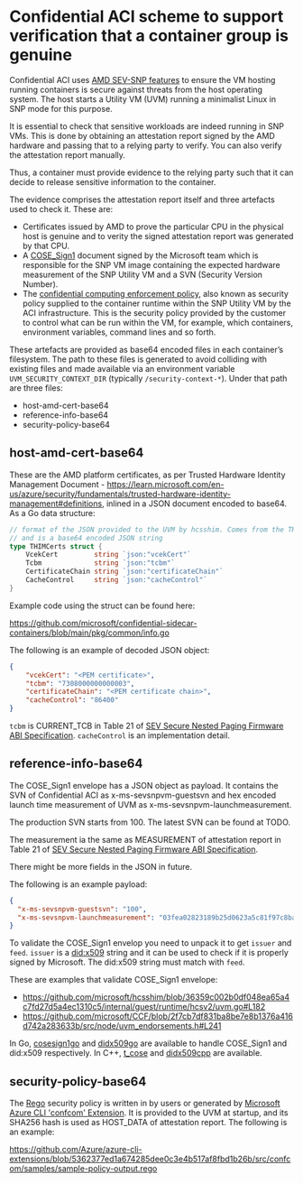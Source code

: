 # Confidential ACI scheme to support verification that a container group is genuine

Confidential ACI uses [AMD SEV-SNP features](https://www.amd.com/en/support/tech-docs/sev-secure-nested-paging-firmware-abi-specification) to ensure the VM hosting running containers is secure against threats from the host operating system. The host starts a Utility VM (UVM) running a minimalist Linux in SNP mode for this purpose. 

It is essential to check that sensitive workloads are indeed running in SNP VMs. This is done by obtaining an attestation report signed by the AMD hardware and passing that to a relying party to verify. You can also verify the attestation report manually.


Thus, a container must provide evidence to the relying party such that it can decide to release sensitive information to the container.

The evidence comprises the attestation report itself and three artefacts used to check it. These are:
- Certificates issued by AMD to prove the particular CPU in the physical host is genuine and to verity the signed attestation report was generated by that CPU.
- A [COSE_Sign1](https://datatracker.ietf.org/doc/html/rfc9052) document signed by the Microsoft team which is responsible for the SNP VM image containing the expected hardware measurement of the SNP Utility VM and a SVN (Security Version Number).
- The [confidential computing enforcement policy](https://learn.microsoft.com/en-us/azure/container-instances/container-instances-confidential-overview#confidential-computing-enforcement-policies), also known as security policy supplied to the container runtime within the SNP Utility VM by the ACI infrastructure. This is the security policy provided by the customer to control what can be run within the VM, for example, which containers, environment variables, command lines and so forth.

These artefacts are provided as base64 encoded files in each container’s filesystem. The path to these files is generated to avoid colliding with existing files and made available via an environment variable `UVM_SECURITY_CONTEXT_DIR` (typically `/security-context-*`). Under that path are three files:
- host-amd-cert-base64
- reference-info-base64
- security-policy-base64

## host-amd-cert-base64

These are the AMD platform certificates, as per Trusted Hardware Identity Management Document - https://learn.microsoft.com/en-us/azure/security/fundamentals/trusted-hardware-identity-management#definitions, inlined in a JSON document encoded to base64. As a Go data structure:

```go
// format of the JSON provided to the UVM by hcsshim. Comes from the THIM endpoint
// and is a base64 encoded JSON string
type THIMCerts struct {
    VcekCert         string `json:"vcekCert"`
    Tcbm             string `json:"tcbm"`
    CertificateChain string `json:"certificateChain"`
    CacheControl     string `json:"cacheControl"`
}
```

Example code using the struct can be found here:

https://github.com/microsoft/confidential-sidecar-containers/blob/main/pkg/common/info.go

The following is an example of decoded JSON object:

```json
{
    "vcekCert": "<PEM certificate>",
    "tcbm": "7308000000000003",
    "certificateChain": "<PEM certificate chain>",
    "cacheControl": "86400"
}
```

`tcbm` is CURRENT_TCB in Table 21 of [SEV Secure Nested Paging Firmware ABI Specification](https://www.amd.com/en/support/tech-docs/sev-secure-nested-paging-firmware-abi-specification).
`cacheControl` is an implementation detail.

## reference-info-base64

The COSE_Sign1 envelope has a JSON object as payload. It contains the SVN of Confidential ACI as x-ms-sevsnpvm-guestsvn and hex encoded launch time measurement of UVM as x-ms-sevsnpvm-launchmeasurement.

The production SVN starts from 100.
The latest SVN can be found at TODO.

The measurement ia the same as MEASUREMENT of attestation report in Table 21 of [SEV Secure Nested Paging Firmware ABI Specification](https://www.amd.com/en/support/tech-docs/sev-secure-nested-paging-firmware-abi-specification).

There might be more fields in the JSON in future.

The following is an example payload:
```json
{
  "x-ms-sevsnpvm-guestsvn": "100",
  "x-ms-sevsnpvm-launchmeasurement": "03fea02823189b25d0623a5c81f97c8ba4d2fbc48c914a55ce525f90454ddcec303743dac2fc013f0846912d1412f6df"
}
```

To validate the COSE_Sign1 envelop you need to unpack it to get `issuer` and `feed`.
`issuer` is a [did:x509](https://github.com/microsoft/did-x509/blob/main/specification.md) string and it can be used to check if it is properly signed by Microsoft.
The did:x509 string must match with `feed`.

These are examples that validate COSE_Sign1 envelope:
- https://github.com/microsoft/hcsshim/blob/36359c002b0df048ea65a4c7fd27d5a4ec1310c5/internal/guest/runtime/hcsv2/uvm.go#L182
- https://github.com/microsoft/CCF/blob/2f7cb7df831ba8be7e8b1376a416d742a283633b/src/node/uvm_endorsements.h#L241

In Go, [cosesign1go](https://pkg.go.dev/github.com/Microsoft/cosesign1go) and [didx509go](https://pkg.go.dev/github.com/Microsoft/didx509go) are available to handle COSE_Sign1 and did:x509 respectively.
In C++, [t_cose](https://github.com/laurencelundblade/t_cose) and [didx509cpp](https://github.com/microsoft/didx509cpp) are available.

## security-policy-base64

The [Rego](https://www.openpolicyagent.org/docs/latest/policy-language/) security policy is written in  by users or generated by [Microsoft Azure CLI 'confcom' Extension](https://github.com/Azure/azure-cli-extensions/blob/main/src/confcom/azext_confcom/README.md). It is provided to the UVM at startup, and its SHA256 hash is used as HOST_DATA of attestation report. The following is an example:

https://github.com/Azure/azure-cli-extensions/blob/5362377ed1a674285dee0c3e4b517af8fbd1b26b/src/confcom/samples/sample-policy-output.rego